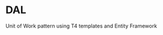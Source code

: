 DAL
======================================


Unit of Work pattern using T4 templates and Entity Framework